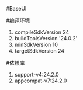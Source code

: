 #BaseUI

#编译环境
1. compileSdkVersion 24
2. buildToolsVersion '24.0.2'
3. minSdkVersion 10
4. targetSdkVersion 24

#依赖库
1. support-v4:24.2.0
2. appcompat-v7:24.2.0